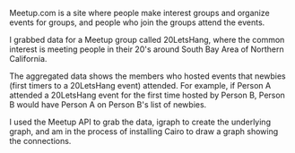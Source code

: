 Meetup.com is a site where people make interest groups and organize events for groups, and people who join the groups attend the events. <br>

I grabbed data for a Meetup group called 20LetsHang, where the common interest is meeting people in their 20's around South Bay Area of Northern California.

The aggregated data shows the members who hosted events that newbies (first timers to a 20LetsHang event) attended. For example, if Person A attended a 20LetsHang event for the first time hosted by Person B, Person B would have Person A on Person B's list of newbies. <br>

I used the Meetup API to grab the data, igraph to create the underlying graph, and am in the process of installing Cairo to draw a graph showing the connections.


